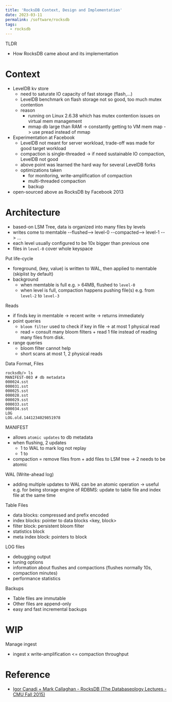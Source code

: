 ```yaml
---
title: 'RocksDB Context, Design and Implementation'
date: 2023-03-11
permalink: /software/rocksdb
tags:
  - rocksdb
---
```



TLDR
- How RocksDB came about and its implementation


# Context
- LevelDB kv store
  - need to saturate IO capacity of fast storage (flash,...)
  - LevelDB benchmark on flash storage not so good, too much mutex contention
  - reason
    - running on Linux 2.6.38 which has mutex contention issues on virtual mem management
    - mmap db large than RAM -> constantly getting to VM mem map -> use pread instead of mmap
- Experimentation at Facebook 
  - LevelDB not meant for server workload, trade-off was made for good target workload
  - compaction is single-threaded -> if need sustainable IO compaction, LevelDB not good
  - above point was learned the hard way for several LevelDB forks
  - optimizations taken
    - for monitoring, write-amplification of compaction
    - multi-threaded compaction
    - backup
- open-sourced above as RocksDB by Facebook 2013


# Architecture
- based-on LSM Tree, data is organized into many files by levels
- writes come to memtable --flushed--> level-0 --compacted--> level-1 --> ...
- each level usually configured to be 10x bigger than previous one
- files in `level-0` cover whole keyspace

Put life-cycle
- foreground, (key, value) is written to WAL, then applied to memtable (skiplist by default)
- background
  - when memtable is full e.g. > 64MB, flushed to `level-0`
  - when level is full, compaction happens pushing file(s) e.g. from `level-2` to `level-3`

Reads
- if finds key in memtable -> recent write -> returns immediately
- point queries
  - `bloom filter` used to check if key in file -> at most 1 physical read
  - read = consult many bloom filters + read 1 file instead of reading many files from disk.
- range queries
  - bloom filter cannot help
  - short scans at most 1, 2 physical reads


Data Format, Files
```shell
rocksdb/> ls 
MANIFEST-003 # db metadata
000024.sst
000031.sst
000025.sst
000028.sst
000029.sst
000033.sst
000034.sst
LOG
LOG.old.1441234029851978
```

MANIFEST
- allows `atomic updates` to db metadata
- when flushing, 2 updates 
  - 1 to WAL to mark log not replay 
  - 1 to 
- compaction = remove files from + add files to LSM tree -> 2 needs to be atomic

WAL (Write-ahead log)
- adding multiple updates to WAL can be an atomic operation
-> useful e.g. for being storage engine of RDBMS: update to table file and index file at the same time

Table Files
- data blocks: compressed and prefix encoded
- index blocks: pointer to data blocks <key, block>
- filter block: persistent bloom filter
- statistics block
- meta index block: pointers to block

LOG files
- debugging output
- tuning options
- information about flushes and compactions (flushes normally 10s, compaction minutes)
- performance statistics

Backups
- Table files are immutable
- Other files are append-only
- easy and fast incremental backups


# WIP

Manage ingest
- ingest x write-amplification <= compaction throughput


# Reference
- [Igor Canadi + Mark Callaghan - RocksDB (The Databaseology Lectures - CMU Fall 2015)](https://www.youtube.com/watch?v=jGCv4r8CJEI)

